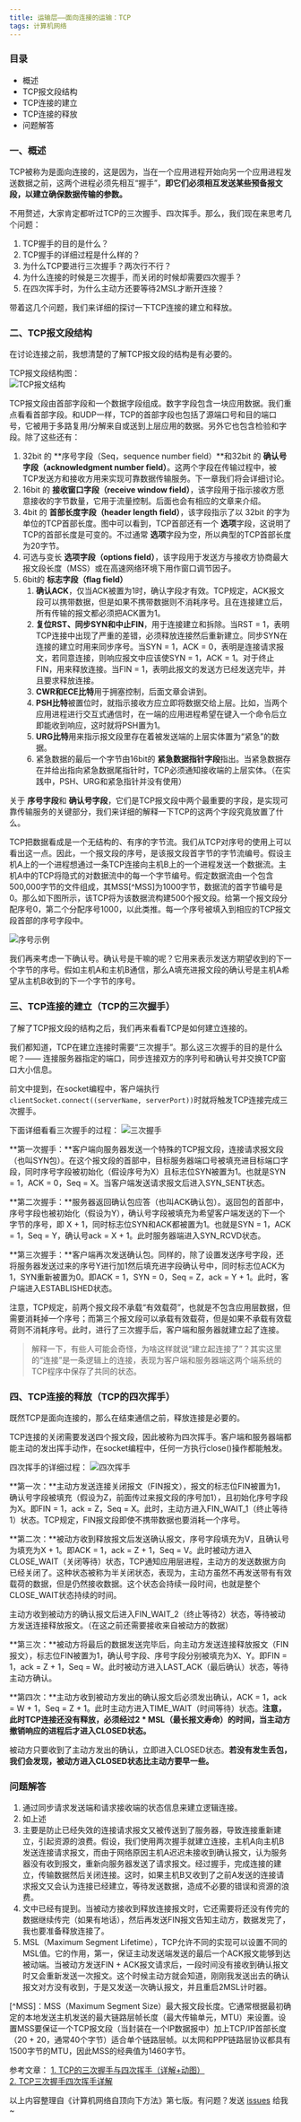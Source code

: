 ```yaml
---
title: 运输层——面向连接的运输：TCP
tags: 计算机网络
---
```


### 目录

* 概述
* TCP报文段结构
* TCP连接的建立
* TCP连接的释放
* 问题解答

### 一、概述

TCP被称为是面向连接的，这是因为，当在一个应用进程开始向另一个应用进程发送数据之前，这两个进程必须先相互“握手”，**即它们必须相互发送某些预备报文段，以建立确保数据传输的参数。**

不用赘述，大家肯定都听过TCP的三次握手、四次挥手。那么，我们现在来思考几个问题：
1. TCP握手的目的是什么？
2. TCP握手的详细过程是什么样的？
3. 为什么TCP要进行三次握手？两次行不行？
4. 为什么连接的时候是三次握手，而关闭的时候却需要四次握手？
5. 在四次挥手时，为什么主动方还要等待2MSL才断开连接？

带着这几个问题，我们来详细的探讨一下TCP连接的建立和释放。

### 二、TCP报文段结构

在讨论连接之前，我想清楚的了解TCP报文段的结构是有必要的。

TCP报文段结构图：  
![TCP报文结构](/images/network/TCP报文结构.png)

TCP报文段由首部字段和一个数据字段组成。数字字段包含一块应用数据。我们重点看看首部字段。和UDP一样，TCP的首部字段也包括了源端口号和目的端口号，它被用于多路复用/分解来自或送到上层应用的数据。另外它也包含检验和字段。除了这些还有：

1. 32bit 的 **序号字段（Seq，sequence number field）**和32bit 的 **确认号字段（acknowledgment number field）**。这两个字段在传输过程中，被TCP发送方和接收方用来实现可靠数据传输服务。下一章我们将会详细讨论。
2. 16bit 的 **接收窗口字段（receive window field）**，该字段用于指示接收方愿意接收的字节数量，它用于流量控制。后面也会有相应的文章来介绍。
3. 4bit 的 **首部长度字段（header length field）**，该字段指示了以 32bit 的字为单位的TCP首部长度。图中可以看到，TCP首部还有一个 **选项**字段，这说明了TCP的首部长度是可变的。不过通常 **选项**字段为空，所以典型的TCP首部长度为20字节。
4. 可选与变长 **选项字段（options field）**，该字段用于发送方与接收方协商最大报文段长度（MSS）或在高速网络环境下用作窗口调节因子。
5. 6bit的 **标志字段（flag field）**
    1. **确认ACK**，仅当ACK被置为1时，确认字段才有效。TCP规定，ACK报文段可以携带数据，但是如果不携带数据则不消耗序号。且在连接建立后，所有传输的报文都必须把ACK置为1。
    2. **复位RST、同步SYN和中止FIN**，用于连接建立和拆除。当RST = 1，表明TCP连接中出现了严重的差错，必须释放连接然后重新建立。同步SYN在连接的建立时用来同步序号。当SYN = 1，ACK = 0，表明是连接请求报文，若同意连接，则响应报文中应该使SYN = 1，ACK = 1。对于终止FIN，用来释放连接。当FIN = 1，表明此报文的发送方已经发送完毕，并且要求释放连接。
    3. **CWR和ECE比特**用于拥塞控制，后面文章会讲到。
    4. **PSH比特**被置位时，就指示接收方应立即将数据交给上层。比如，当两个应用进程进行交互式通信时，在一端的应用进程希望在键入一个命令后立即能收到响应，这时就将PSH置为1。
    5. **URG比特**用来指示报文段里存在着被发送端的上层实体置为“紧急”的数据。
    6. 紧急数据的最后一个字节由16bit的 **紧急数据指针字段**指出。当紧急数据存在并给出指向紧急数据尾指针时，TCP必须通知接收端的上层实体。（在实践中，PSH、URG和紧急指针并没有使用）

关于 **序号字段**和 **确认号字段**，它们是TCP报文段中两个最重要的字段，是实现可靠传输服务的关键部分，我们来详细的解释一下TCP的这两个字段究竟放置了什么。

TCP把数据看成是一个无结构的、有序的字节流。我们从TCP对序号的使用上可以看出这一点。因此，一个报文段的序号，是该报文段首字节的字节流编号。假设主机A上的一个进程想通过一条TCP连接向主机B上的一个进程发送一个数据流。主机A中的TCP将隐式的对数据流中的每一个字节编号。假定数据流由一个包含500,000字节的文件组成，其MSS[^MSS]为1000字节，数据流的首字节编号是0。那么如下图所示，该TCP将为该数据流构建500个报文段。给第一个报文段分配序号0，第二个分配序号1000，以此类推。每一个序号被填入到相应的TCP报文段首部的序号字段中。

![序号示例](/images/network/序号示例.png)

我们再来考虑一下确认号。确认号是干嘛的呢？它用来表示发送方期望收到的下一个字节的序号。假如主机A和主机B通信，那么A填充进报文段的确认号是主机A希望从主机B收到的下一个字节的序号。


### 三、TCP连接的建立（TCP的三次握手）

了解了TCP报文段的结构之后，我们再来看看TCP是如何建立连接的。

我们都知道，TCP在建立连接时需要“三次握手”。那么这三次握手的目的是什么呢？—— 连接服务器指定的端口，同步连接双方的序列号和确认号并交换TCP窗口大小信息。

前文中提到，在socket编程中，客户端执行`clientSocket.connect((serverName, serverPort))`时就将触发TCP连接完成三次握手。

下面详细看看三次握手的过程：
![三次握手](/images/network/TCP三次握手.png)

**第一次握手：**客户端向服务器发送一个特殊的TCP报文段，连接请求报文段（也叫SYN包）。在这个报文段的首部中，目标服务器端口号被填充进目标端口字段，同时序号字段被初始化（假设序号为X）且标志位SYN被置为1。也就是SYN = 1，ACK = 0，Seq = X。当客户端发送请求报文后进入SYN_SENT状态。

**第二次握手：**服务器返回确认包应答（也叫ACK确认包）。返回包的首部中，序号字段也被初始化（假设为Y），确认号字段被填充为希望客户端发送的下一个字节的序号，即 X + 1，同时标志位SYN和ACK都被置为1。也就是SYN = 1，ACK = 1，Seq = Y，确认号ack = X + 1。此时服务器端进入SYN_RCVD状态。

**第三次握手：**客户端再次发送确认包。同样的，除了设置发送序号字段，还将服务器发送过来的序号Y进行加1然后填充进字段确认号中，同时标志位ACK为1，SYN重新被置为0。即ACK = 1，SYN = 0，Seq = Z，ack = Y + 1。此时，客户端进入ESTABLISHED状态。

注意，TCP规定，前两个报文段不承载“有效载荷”，也就是不包含应用层数据，但需要消耗掉一个序号；而第三个报文段可以承载有效载荷，但是如果不承载有效载荷则不消耗序号。此时，进行了三次握手后，客户端和服务器就建立起了连接。

>解释一下，有些人可能会奇怪，为啥这样就说“建立起连接了”？其实这里的“连接”是一条逻辑上的连接，表现为客户端和服务器端这两个端系统的TCP程序中保存了共同的状态。

### 四、TCP连接的释放（TCP的四次挥手）

既然TCP是面向连接的，那么在结束通信之前，释放连接是必要的。

TCP连接的关闭需要发送四个报文段，因此被称为四次挥手。客户端和服务器端都能主动的发出挥手动作，在socket编程中，任何一方执行close()操作都能触发。

四次挥手的详细过程：
![四次挥手](/images/network/四次挥手.png)

**第一次：**主动方发送连接关闭报文（FIN报文），报文的标志位FIN被置为1，确认号字段被填充（假设为Z，前面传过来报文段的序号加1），且初始化序号字段为X。即FIN = 1，ack = Z，Seq = X。此时，主动方进入FIN_WAIT_1（终止等待1）状态。TCP规定，FIN报文段即使不携带数据也要消耗一个序号。

**第二次：**被动方收到释放报文后发送确认报文，序号字段填充为V，且确认号为填充为X + 1。即ACK = 1，ack = Z + 1，Seq = V。此时被动方进入CLOSE_WAIT（关闭等待）状态，TCP通知应用层进程，主动方的发送数据方向已经关闭了。这种状态被称为半关闭状态，表现为，主动方虽然不再发送带有有效载荷的数据，但是仍然接收数据。这个状态会持续一段时间，也就是整个CLOSE_WAIT状态持续的时间。

主动方收到被动方的确认报文后进入FIN_WAIT_2（终止等待2）状态，等待被动方发送连接释放报文。（在这之前还需要接收来自被动方的数据）

**第三次：**被动方将最后的数据发送完毕后，向主动方发送连接释放报文（FIN报文），标志位FIN被置为1，确认号字段、序号字段分别被填充为X、Y。即FIN = 1，ack = Z + 1，Seq = W。此时被动方进入LAST_ACK（最后确认）状态，等待主动方确认。

**第四次：**主动方收到被动方发出的确认报文后必须发出确认，ACK = 1，ack = W + 1，Seq = Z + 1。此时主动方进入TIME_WAIT（时间等待）状态。**注意，此时TCP连接还没有释放，必须经过2 * MSL（最长报文寿命）的时间，当主动方撤销响应的进程后才进入CLOSED状态。**

被动方只要收到了主动方发出的确认，立即进入CLOSED状态。**若没有发生丢包，我们会发现，被动方进入CLOSED状态比主动方要早一些。**

### 问题解答

1. 通过同步请求发送端和请求接收端的状态信息来建立逻辑连接。
2. 如上述
3. 主要是防止已经失效的连接请求报文又被传送到了服务器，导致连接重新建立，引起资源的浪费。假设，我们使用两次握手就建立连接，主机A向主机B发送连接请求报文，而由于网络原因主机A迟迟未接收到确认报文，认为服务器没有收到报文，重新向服务器发送了请求报文。经过握手，完成连接的建立，传输数据然后关闭连接。这时，如果主机B又收到了之前A发送的连接请求报文又会认为连接已经建立，等待发送数据，造成不必要的错误和资源的浪费。
4. 文中已经有提到。当被动方接收到释放连接报文时，它还需要将还没有传完的数据继续传完（如果有地话），然后再发送FIN报文告知主动方，数据发完了，我也要准备释放连接了。
5. MSL（Maximum Segment Lifetime），TCP允许不同的实现可以设置不同的MSL值。它的作用，第一，保证主动发送端发送的最后一个ACK报文能够到达被动端。当被动方发送FIN + ACK报文请求后，一段时间没有接收到确认报文时又会重新发送一次报文。这个时候主动方就会知道，刚刚我发送出去的确认报文对方没有收到，于是又发送一次确认报文，并且重启2MSL计时器。

[^MSS]：MSS（Maximum Segment Size）最大报文段长度。它通常根据最初确定的本地发送主机发送的最大链路层帧长度（最大传输单元，MTU）来设置。设置MSS要保证一个TCP报文段（当封装在一个IP数据报中）加上TCP/IP首部长度（20 + 20，通常40个字节）适合单个链路层帧。以太网和PPP链路层协议都具有1500字节的MTU，因此MSS的经典值为1460字节。

参考文章：
[1. TCP的三次握手与四次挥手（详解+动图）](https://blog.csdn.net/qzcsu/article/details/72861891)  
[2. TCP三次握手四次挥手详解](https://www.cnblogs.com/zmlctt/p/3690998.html)


以上内容整理自《计算机网络自顶向下方法》第七版。有问题？发送 [issues](https://syt-honey.github.io/about/) 给我~
